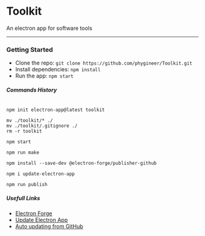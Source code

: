 # Toolkit
An electron app for software tools

___

### Getting Started

- Clone the repo: `git clone https://github.com/phygineer/Toolkit.git`
- Install dependencies: `npm install`
- Run the app: `npm start`

##### Commands History

```shell

npm init electron-app@latest toolkit

mv ./toolkit/* ./
mv ./toolkit/.gitignore ./
rm -r toolkit

npm start

npm run make

npm install --save-dev @electron-forge/publisher-github

npm i update-electron-app

npm run publish

```


##### Usefull Links

- [Electron Forge](https://www.electronforge.io/)
- [Update Electron App](https://github.com/electron/update-electron-app)
- [Auto updating from GitHub](https://github.com/electron/update.electronjs.org)
